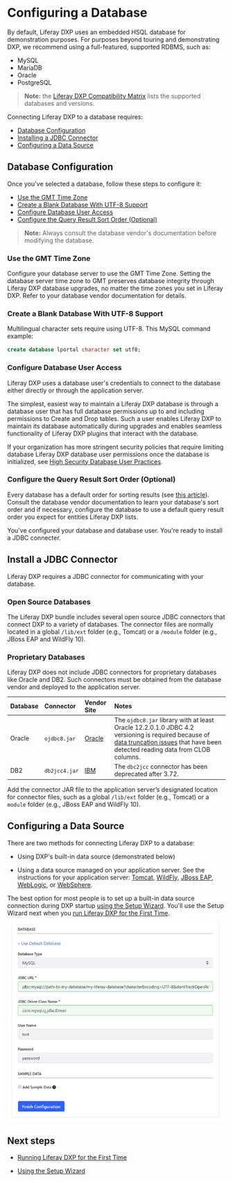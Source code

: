 # Configuring a Database

By default, Liferay DXP uses an embedded HSQL database for demonstration purposes. For purposes beyond touring and demonstrating DXP, we recommend using a full-featured, supported RDBMS, such as:

* MySQL
* MariaDB
* Oracle
* PostgreSQL

> **Note:** the [Liferay DXP Compatibility Matrix](https://web.liferay.com/documents/14/21598941/Liferay+DXP+7.2+Compatibility+Matrix/b6e0f064-db31-49b4-8317-a29d1d76abf7) lists the supported databases and versions.

<!-- TODO Update the matrix link to the 7.3 matrix, when it's published - jhinkey -->

Connecting Liferay DXP to a database requires:

* [Database Configuration](#database-configuration)
* [Installing a JDBC Connector](#installing-a-jdbc-connector)
* [Configuring a Data Source](#configure-a-data-source)

## Database Configuration

Once you've selected a database, follow these steps to configure it:

* [Use the GMT Time Zone](#use-the-gmt-time-zone)
* [Create a Blank Database With UTF-8 Support](#creatre-a-blank-database-with-utf-8-support)
* [Configure Database User Access](#configure-user-database-access)
* [Configure the Query Result Sort Order (Optional)](#configure-the-query-result-sort-order-optional)

> **Note:** Always consult the database vendor's documentation before modifying the database.

### Use the GMT Time Zone

Configure your database server to use the GMT Time Zone. Setting the database server time zone to GMT preserves database integrity through Liferay DXP database upgrades, no matter the time zones you set in Liferay DXP. Refer to your database vendor documentation for details.

### Create a Blank Database With UTF-8 Support

Multilingual character sets require using UTF-8. This MySQL command example:

```sql
create database lportal character set utf8;
```

### Configure Database User Access

Liferay DXP uses a database user's credentials to connect to the database either directly or through the application server.

The simplest, easiest way to maintain a Liferay DXP database is through a database user that has full database permissions up to and including permissions to Create and Drop tables. Such a user enables Liferay DXP to maintain its database automatically during upgrades and enables seamless functionality of Liferay DXP plugins that interact with the database.

If your organization has more stringent security policies that require limiting database Liferay DXP database user permissions once the database is initialized, see [High Security Database User Practices](../02-setting-up-liferay-dxp/high-security-database-user-practices.md).

### Configure the Query Result Sort Order (Optional)

Every database has a default order for sorting results (see [this article](https://help.liferay.com/hc/en-us/articles/360029315971-Sort-Order-Changed-with-a-Different-Database)). Consult the database vendor documentation to learn your database's sort order and if necessary, configure the database to use a default query result order you expect for entities Liferay DXP lists.

You've configured your database and database user. You're ready to install a JDBC connecter.

## Install a JDBC Connector

Liferay DXP requires a JDBC connector for communicating with your database. 

### Open Source Databases

The Liferay DXP bundle includes several open source JDBC connectors that connect DXP to a variety of databases. The connector files are normally located in a global `/lib/ext` folder (e.g., Tomcat) or a `/module` folder (e.g., JBoss EAP and WildFly 10).

### Proprietary Databases

Liferay DXP does not include JDBC connectors for proprietary databases like Oracle and DB2. Such connectors must be obtained from the database vendor and deployed to the application server.

| Database | Connector | Vendor Site | Notes |
| :------- | :-------- | :---------- | :---- |
| Oracle | `ojdbc8.jar` | [Oracle](https://www.oracle.com/index.html) | The `ojdbc8.jar` library with at least Oracle 12.2.0.1.0 JDBC 4.2 versioning is required because of [data truncation issues](https://issues.liferay.com/browse/LPS-79229) that have been detected reading data from CLOB columns. |
| DB2 | `db2jcc4.jar` | [IBM](https://www.ibm.com/) |  The `dbc2jcc` connector has been deprecated after 3.72. |

Add the connector JAR file to the application server’s designated location for connector files, such as a global `/lib/ext` folder (e.g., Tomcat) or a `module` folder (e.g., JBoss EAP and WildFly 10).

## Configuring a Data Source

There are two methods for connecting Liferay DXP to a database:

* Using DXP's built-in data source (demonstrated below)

* Using a data source managed on your application server. See the instructions for your application server: [Tomcat](./01-installing-liferay-on-an-application-server/01-installing-liferay-on-tomcat.md), [WildFly](./01-installing-liferay-on-an-application-server/02-installing-liferay-on-wildfly.md), [JBoss EAP](./01-installing-liferay-on-an-application-server/03-installing-liferay-on-jboss-eap.md), [WebLogic](./01-installing-liferay-on-an-application-server/04-installing-liferay-on-weblogic.md), or [WebSphere](./01-installing-liferay-on-an-application-server/05-installing-liferay-on-websphere.md).

The best option for most people is to set up a built-in data source connection during DXP startup [using the Setup Wizard](./using-the-setup-wizard.md). You'll use the Setup Wizard next when you [run Liferay DXP for the First Time](./running-liferay-dxp-for-the-first-time.md).

![The Setup Wizard's database section lets you configure DXP's built-in data source.](./configuring-a-database/images/01.png)

## Next steps

* [Running Liferay DXP for the First Time](./running-liferay-dxp-for-the-first-time.md)

* [Using the Setup Wizard](./using-the-setup-wizard.md)
